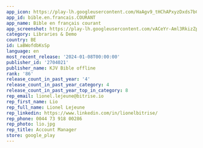```yaml
---
app_icon: https://play-lh.googleusercontent.com/HaAgv9_tHChAPxyzDxds7bCM9bm3pelNZwvUazmKQbLOB8HwagbxxtU1oEanyeyqKg
app_id: bible.en.francais.COURANT
app_name: Bible en français courant
app_screenshot: https://play-lh.googleusercontent.com/vACeYr-Aml3RkizZpngZJ8dQhgX4ZwDVO29IjBFLzyCdyykrPH67_iITwr2E1F-ibA
category: Libraries & Demo
country: BE
id: LaBWofdbKsSp
language: en
most_recent_release: '2024-01-08T00:00:00'
publisher_id: '2704021'
publisher_name: KJV Bible offline
rank: '86'
release_count_in_past_year: '4'
release_count_in_past_year_category: 4
release_count_in_past_year_top_in_category: 8
rep_email: lionel.lejeune@bitrise.io
rep_first_name: Lio
rep_full_name: Lionel Lejeune
rep_linkedin: https://www.linkedin.com/in/lionelbitrise/
rep_phone: 0044 73 918 00286
rep_photo: lio.jpg
rep_title: Account Manager
store: google_play
---
```

